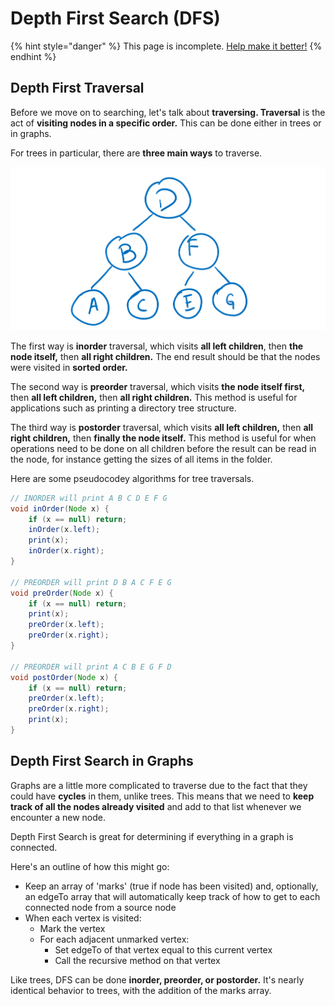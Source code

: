 # Depth First Search \(DFS\)



{% hint style="danger" %}
This page is incomplete. [Help make it better!](https://github.com/64bitpandas/cs61b-notes/pulls)
{% endhint %}

## Depth First Traversal

Before we move on to searching, let's talk about **traversing. Traversal** is the act of **visiting nodes in a specific order.** This can be done either in trees or in graphs.

For trees in particular, there are **three main ways** to traverse.

![The example tree we will use for traversal illustrations.](../../.gitbook/assets/image%20%2870%29.png)

The first way is **inorder** traversal, which visits **all left children**, then **the node itself,** then **all right children.** The end result should be that the nodes were visited in **sorted order.**

The second way is **preorder** traversal, which visits **the node itself first,** then **all left children,** then **all right children.** This method is useful for applications such as printing a directory tree structure.

The third way is **postorder** traversal, which visits **all left children,** then **all right children,** then **finally the node itself.** This method is useful for when operations need to be done on all children before the result can be read in the node, for instance getting the sizes of all items in the folder.

Here are some pseudocodey algorithms for tree traversals.

```java
// INORDER will print A B C D E F G
void inOrder(Node x) {
    if (x == null) return;
    inOrder(x.left);
    print(x);
    inOrder(x.right);
}

// PREORDER will print D B A C F E G
void preOrder(Node x) {
    if (x == null) return;
    print(x);
    preOrder(x.left);
    preOrder(x.right);
}

// PREORDER will print A C B E G F D
void postOrder(Node x) {
    if (x == null) return;
    preOrder(x.left);
    preOrder(x.right);
    print(x);
}
```

## Depth First Search in Graphs

Graphs are a little more complicated to traverse due to the fact that they could have **cycles** in them, unlike trees. This means that we need to **keep track of all the nodes already visited** and add to that list whenever we encounter a new node. 

Depth First Search is great for determining if everything in a graph is connected.

Here's an outline of how this might go:

* Keep an array of 'marks' \(true if node has been visited\) and, optionally, an edgeTo array that will automatically keep track of how to get to each connected node from a source node
* When each vertex is visited:
  * Mark the vertex
  * For each adjacent unmarked vertex:
    * Set edgeTo of that vertex equal to this current vertex
    * Call the recursive method on that vertex

Like trees, DFS can be done **inorder, preorder, or postorder.** It's nearly identical behavior to trees, with the addition of the marks array.

